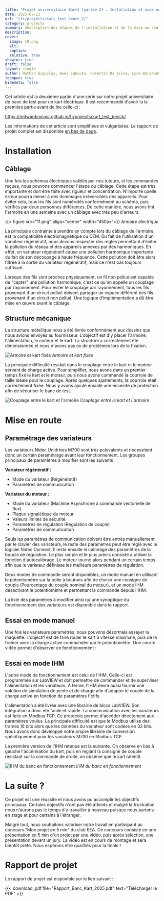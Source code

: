 ```yaml
---
title: "Projet universitaire Bac+3 (partie 2) : Installation et mise en route"
date: 2025-02-13
url: "/fr/projects/kart_test_bench_2/"
category: projects
summary: Description des étapes de l'installation et de la mise en route du banc de test
description:
cover:
  image: 10.png
  alt:
  caption:
  relative: true
showtoc: true
draft: false
layout: single
author: Nathan Giguelay, Axel Laboute, Corentin Da Silva, Lyse Dorianne Itoua-Poto, Redwan Benmansour
tocopen: true
hidemeta: false
---
```


Cet article est la deuxième partie d'une série sur notre projet universitaire de banc de test pour un kart électrique. Il est recommandé d'avoir lu la première partie avant de lire celle-ci :

https://redwanbnmnsr.github.io/fr/projects/kart_test_bench/

Les informations de cet article sont simplifiées et vulgarisées. Le rapport de projet complet est disponible [en bas de page](#rapport-de-projet).

# Installation 
## Câblage
Une fois les schémas électriques validés par nos tuteurs, et les commandes reçues, nous pouvons commencer l'étape du câblage. Cette étape est très importante et doit être faite avec rigueur et concentration. N'importe quelle erreur pourra mener à des dommages irréversibles des appareils. Pour éviter cela, tous les fils sont numérotés conformément au schéma, puis vérifiés par deux personnes différentes. De cette manière, nous avons fini l'armoire en une semaine avec un câblage avec très peu d'erreurs. 

{{< figure src="11.png" align="center" width="450px">}}
*Armoire électrique*

La principale contrainte à prendre en compte lors du câblage de l'armoire est la compatibilité électromagnétique ou CEM. Du fait de l'utilisation d'un variateur régénératif, nous devons respecter des règles permettant d'éviter la pollution du réseau et des appareils annexes par des harmoniques. En effet, un variateur régénératif cause une pollution harmonique importante du fait de son découpage à haute fréquence. Cette pollution doit être alors filtrée à la sortie du variateur régénératif, mais ce n'est pas toujours suffisant.

Lorsque des fils sont proches physiquement, un fil non pollué est capable de "capter" une pollution harmonique, c'est ce qu'on appelle un couplage par rayonnement. Pour éviter le couplage par rayonnement, tous les fils provenant d'un circuit pollué doivent partager un espace différent des fils provenant d'un circuit non pollué. Une logique d'implémentation a dû être mise en œuvre avant le câblage.

## Structure mécanique
La structure métallique nous a été livrée conformément aux dessins que nous avions envoyés au fournisseur. L'objectif est d'y placer l'armoire, l'alimentation, le moteur et le kart. La structure a correctement été dimensionnée et nous n'avons pas eu de problèmes lors de la fixation.

![Armoire et kart fixés](13.png)
*Armoire et kart fixés*

La principale difficulté résidait dans le couplage entre le kart et le moteur servant de charge active. Pour simplifier, nous avons dans un premier temps fixé le kart et le moteur, puis nous avons commandé la courroie de taille idéale pour le couplage. Après quelques ajustements, la courroie était correctement fixée. Nous y avons ajouté ensuite une enceinte de protection afin de sécuriser le banc de test.

![Couplage entre le kart et l'armoire](14.png)
*Couplage entre le kart et l'armoire*

# Mise en route
## Paramétrage des variateurs
Les variateurs Nidec Unidrives M700 sont très polyvalents et nécessitent donc un certain paramétrage avant leur fonctionnement. Les groupes principaux de paramètres à modifier sont les suivants :

**Variateur régénératif :**
- Mode du variateur (Régénératif)
- Paramètres de communication

**Variateur du moteur :**
- Mode du variateur (Machine Asynchrone à commande vectorielle de flux)
- Plaque signalétique du moteur
- Valeurs limites de sécurité
- Paramètres de régulation (Régulation de couple)
- Paramètres de communication

Seuls les paramètres de communication doivent être entrés manuellement par le clavier des variateurs, le reste des paramètres peut être réglé avec le logiciel Nidec Connect. Il reste ensuite le calibrage des paramètres de la boucle de régulation. Le plus simple et le plus précis consiste à utiliser la fonction d'autocalibrage. Le moteur tourne alors pendant un certain temps afin que le variateur définisse les meilleurs paramètres de régulation.

Deux modes de commande seront disponibles, un mode manuel en utilisant le potentiomètre sur la boîte à boutons afin de choisir une consigne de couple (Pourcentage du couple nominal du moteur), et un mode IHM désactivant le potentiomètre et permettant la commande depuis l'IHM. 

La liste des paramètres à modifier ainsi qu'une synoptique du fonctionnement des variateurs est disponible dans le rapport. 

## Essai en mode manuel

Une fois les variateurs paramétrés, nous pouvons désormais essayer la maquette. L'objectif est de faire rouler le kart à vitesse maximale, puis de le freiner avec la charge active commandée par le potentiomètre. Une courte vidéo permet d'observer ce fonctionnement :

## Essai en mode IHM

L'autre mode de fonctionnement est celui de l'IHM. Celle-ci est programmée sur LabVIEW et doit permettre de commander et de superviser l'alimentation et les variateurs. À terme, l'IHM devra aussi fournir une solution de simulation de pente et de charge afin d'adapter le couple de la charge active en fonction de paramètres fictifs. 

L'alimentation a été livrée avec une librairie de blocs LabVIEW. Son intégration a donc été facile et rapide. La communication avec les variateurs est faite en Modbus TCP. Ce protocole permet d'accéder directement aux paramètres voulus. La principale difficulté est que le Modbus utilise des trames 16 bits alors que les données du variateur sont codées en 32 bits. Nous avons donc développé notre propre librairie de conversion spécifiquement pour les variateurs M700 en Modbus TCP.

La première version de l'IHM retenue est la suivante. On observe en bas à gauche l'accélération du kart, puis en réglant la consigne de couple résistant sur la commande de droite, on observe que le kart ralentit.

![IHM du banc en fonctionnement](2c7dd89489.gif)
*IHM du banc en fonctionnement*

# La suite ?

Ce projet est une réussite et nous avons pu accomplir les objectifs principaux. Certains objectifs n'ont pas été atteints et malgré la frustration nous n'aurons pas le temps d'y travailler à nouveau puisque nous partons en stage et pour certains à l'étranger.

Malgré tout, nous souhaitons valoriser notre travail en participant au concours "Mon projet en 5 min" du club EEA. Ce concours consiste en une présentation en 5 min d'un projet par une vidéo, puis après sélection, une présentation devant un jury. La vidéo est en cours de montage et sera bientôt prête. Nous espérons être qualifiés pour la finale !


# Rapport de projet

Le rapport de projet est disponible sur le lien suivant :

{{< download_pdf file="Rapport_Banc_Kart_2025.pdf" text="Télécharger le PDF" >}}